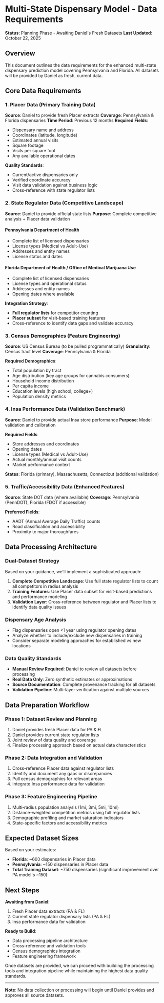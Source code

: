 # Multi-State Dispensary Model - Data Requirements

**Status**: Planning Phase - Awaiting Daniel's Fresh Datasets
**Last Updated**: October 22, 2025

## Overview

This document outlines the data requirements for the enhanced multi-state dispensary prediction model covering Pennsylvania and Florida. All datasets will be provided by Daniel as fresh, current data.

## Core Data Requirements

### 1. Placer Data (Primary Training Data)
**Source**: Daniel to provide fresh Placer extracts
**Coverage**: Pennsylvania & Florida dispensaries
**Time Period**: Previous 12 months
**Required Fields**:
- Dispensary name and address
- Coordinates (latitude, longitude)
- Estimated annual visits
- Square footage
- Visits per square foot
- Any available operational dates

**Quality Standards**:
- Current/active dispensaries only
- Verified coordinate accuracy
- Visit data validation against business logic
- Cross-reference with state regulator lists

### 2. State Regulator Data (Competitive Landscape)
**Source**: Daniel to provide official state lists
**Purpose**: Complete competitive analysis + Placer data validation

#### Pennsylvania Department of Health
- Complete list of licensed dispensaries
- License types (Medical vs Adult-Use)
- Addresses and entity names
- License status and dates

#### Florida Department of Health / Office of Medical Marijuana Use
- Complete list of licensed dispensaries
- License types and operational status
- Addresses and entity names
- Opening dates where available

**Integration Strategy**:
- **Full regulator lists** for competitor counting
- **Placer subset** for visit-based training features
- Cross-reference to identify data gaps and validate accuracy

### 3. Census Demographics (Feature Engineering)
**Source**: US Census Bureau (to be pulled programmatically)
**Granularity**: Census tract level
**Coverage**: Pennsylvania & Florida

**Required Demographics**:
- Total population by tract
- Age distribution (key age groups for cannabis consumers)
- Household income distribution
- Per capita income
- Education levels (high school, college+)
- Population density metrics

### 4. Insa Performance Data (Validation Benchmark)
**Source**: Daniel to provide actual Insa store performance
**Purpose**: Model validation and calibration

**Required Fields**:
- Store addresses and coordinates
- Opening dates
- License types (Medical vs Adult-Use)
- Actual monthly/annual visit counts
- Market performance context

**States**: Florida (primary), Massachusetts, Connecticut (additional validation)

### 5. Traffic/Accessibility Data (Enhanced Features)
**Source**: State DOT data (where available)
**Coverage**: Pennsylvania (PennDOT), Florida (FDOT if accessible)

**Preferred Fields**:
- AADT (Annual Average Daily Traffic) counts
- Road classification and accessibility
- Proximity to major thoroughfares

## Data Processing Architecture

### Dual-Dataset Strategy
Based on your guidance, we'll implement a sophisticated approach:

1. **Complete Competitive Landscape**: Use full state regulator lists to count all competitors in radius analysis
2. **Training Features**: Use Placer data subset for visit-based predictions and performance modeling
3. **Validation Layer**: Cross-reference between regulator and Placer lists to identify data quality issues

### Dispensary Age Analysis
- Flag dispensaries open <1 year using regulator opening dates
- Analyze whether to include/exclude new dispensaries in training
- Consider separate modeling approaches for established vs new locations

### Data Quality Standards
- **Manual Review Required**: Daniel to review all datasets before processing
- **Real Data Only**: Zero synthetic estimates or approximations
- **Source Documentation**: Complete provenance tracking for all datasets
- **Validation Pipeline**: Multi-layer verification against multiple sources

## Data Preparation Workflow

### Phase 1: Dataset Review and Planning
1. Daniel provides fresh Placer data for PA & FL
2. Daniel provides current state regulator lists
3. Joint review of data quality and coverage
4. Finalize processing approach based on actual data characteristics

### Phase 2: Data Integration and Validation
1. Cross-reference Placer data against regulator lists
2. Identify and document any gaps or discrepancies
3. Pull census demographics for relevant areas
4. Integrate Insa performance data for validation

### Phase 3: Feature Engineering Pipeline
1. Multi-radius population analysis (1mi, 3mi, 5mi, 10mi)
2. Distance-weighted competition metrics using full regulator lists
3. Demographic profiling and market saturation indicators
4. State-specific factors and accessibility metrics

## Expected Dataset Sizes

Based on your estimates:
- **Florida**: ~600 dispensaries in Placer data
- **Pennsylvania**: ~150 dispensaries in Placer data
- **Total Training Dataset**: ~750 dispensaries (significant improvement over PA model's ~150)

## Next Steps

**Awaiting from Daniel**:
1. Fresh Placer data extracts (PA & FL)
2. Current state regulator dispensary lists (PA & FL)
3. Insa performance data for validation

**Ready to Build**:
- Data processing pipeline architecture
- Cross-reference and validation tools
- Census demographics integration
- Feature engineering framework

Once datasets are provided, we can proceed with building the processing tools and integration pipeline while maintaining the highest data quality standards.

---

**Note**: No data collection or processing will begin until Daniel provides and approves all source datasets.